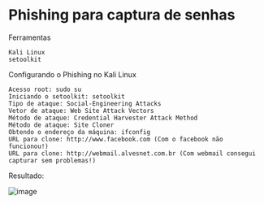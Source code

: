 # Phishing para captura de senhas

Ferramentas

    Kali Linux
    setoolkit

Configurando o Phishing no Kali Linux

    Acesso root: sudo su
    Iniciando o setoolkit: setoolkit
    Tipo de ataque: Social-Engineering Attacks
    Vetor de ataque: Web Site Attack Vectors
    Método de ataque: Credential Harvester Attack Method 
    Método de ataque: Site Cloner
    Obtendo o endereço da máquina: ifconfig
    URL para clone: http://www.facebook.com (Com o facebook não funcionou!)
    URL para clone: http://webmail.alvesnet.com.br (Com webmail consegui capturar sem problemas!)

Resultado:

![image](https://github.com/adrianosalves/Phishing-para-captura-de-senhas/assets/33209944/37d7d647-3e48-4a92-ba4e-67a46282a066)


